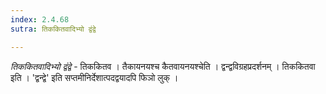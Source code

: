 ```yaml
---
index: 2.4.68
sutra: तिककितवादिभ्यो द्वंद्वे

---
```

_तिककितवादिभ्यो द्वंद्वे_ - तिककितव । तैकायनयश्च कैतवायनयश्चेति । द्वन्द्वविग्रहप्रदर्शनम् । तिककितवा इति । 'द्वन्द्वे' इति सप्तमीनिर्देशात्पदद्वयादपि फिञो लुक् । 